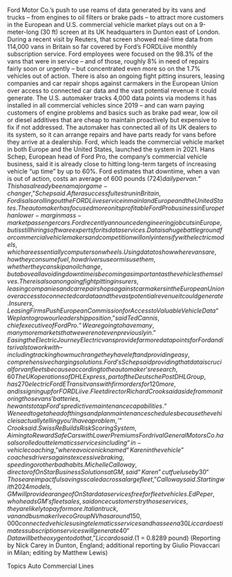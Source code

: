 Ford Motor Co.’s push to use reams of data generated by its vans and trucks – from engines to oil filters or brake pads – to attract more customers in the European and U.S. commercial vehicle market plays out on a 9-meter-long (30 ft) screen at its UK headquarters in Dunton east of London.
During a recent visit by Reuters, that screen showed real-time data from 114,000 vans in Britain so far covered by Ford’s FORDLiive monthly subscription service.
Ford employees were focused on the 98.3% of the vans that were in service – and of those, roughly 8% in need of repairs fairly soon or urgently – but concentrated even more so on the 1.7% vehicles out of action.
There is also an ongoing fight pitting insurers, leasing companies and car repair shops against carmakers in the European Union over access to connected car data and the vast potential revenue it could generate.
The U.S. automaker tracks 4,000 data points via modems it has installed in all commercial vehicles since 2019 – and can warn paying customers of engine problems and basics such as brake pad wear, low oil or diesel additives that are cheap to maintain proactively but expensive to fix if not addressed.
The automaker has connected all of its UK dealers to its system, so it can arrange repairs and have parts ready for vans before they arrive at a dealership.
Ford, which leads the commercial vehicle market in both Europe and the United States, launched the system in 2021. Hans Schep, European head of Ford Pro, the company’s commercial vehicle business, said it is already close to hitting long-term targets of increasing vehicle “up time” by up to 60%.
Ford estimates that downtime, when a van is out of action, costs an average of 600 pounds ($724) daily per van.
“This has already been a major game-changer,” Schep said.
After a successful test run in Britain, Ford is also rolling out the FORDLiive service in mainland Europe and the United States. The automaker has focused more on its profitable Ford Pro business in Europe than lower-margin mass-market passenger cars.
Ford recently announced engineering job cuts in Europe, but is still hiring software experts for its data services.
Data is a huge battleground for commercial vehicle makers and competition will only intensify with electric models, which are essentially computers on wheels.
Using data to show where vans are, how they consume fuel, how drivers use or misuse them, whether they can skip an oil change, but above all avoiding downtime is becoming as important as the vehicles themselves.
There is also an ongoing fight pitting insurers, leasing companies and car repair shops against carmakers in the European Union over access to connected car data and the vast potential revenue it could generate.
Insurers, Leasing Firms Push European Commission for Access to Valuable Vehicle Data
“We plan to grow our leadership position,” said Ted Cannis, chief executive of Ford Pro. “We are going to have many, many more markets that we were not even previously in.”
Easing the Electric Journey
Electric vans provide far more data points for Ford and its rivals to work with – including tracking how much range they have left and providing easy, comprehensive charging solutions.
Ford’s Schep said providing that data is crucial for van fleets because according to the automaker’s research, 60% of its corporate customers “are really worried about the journey to electric.”
The UK operations of DHL Express, part of the Deutsche Post DHL Group, has 270 electric Ford E Transit vans with firm orders for 120 more, and is signing up for FORDLiive.
Fleet director Richard Crook said aside from monitoring those vans’ batteries, he wants to tap Ford’s predictive maintenance capabilities.
“We need to get ahead of things and plan maintenance schedules because the vehicle is actually telling you ‘I have a problem,'” Crook said.
Swiss Re Builds Risk Scoring System, Aiming to Reward Safe Cars with Lower Premiums
Ford rival General Motors Co. has also rolled out telematics services including “in-vehicle coaching,” where a voice nicknamed “Karen in the vehicle” coaches drivers against excessive braking, speeding or other bad habits.
Michelle Calloway, director of OnStar Business Solutions at GM, said “Karen” cut fuel use by 30% in 30 days in one customer’s fleet.
“Those are impactful savings scaled across a large fleet,” Calloway said.
Starting with 2024 models, GM will provide a range of OnStar data services free for fleet vehicles. Ed Peper, who heads GM’s fleet sales, said once customers try those services, they are likely to pay for more.
Italian truck, van and bus maker Iveco Group NV has around 150,000 connected vehicles using telematics services and has seen a 30% increase in uptime, plus a “single-digit percent” drop in warranty costs so far, said chief technology officer Marco Liccardo.
Liccardo estimates subscription services will generate 40% to 50% of commercial vehicle makers’ profits by 2030 and help franchise dealers survive the shift to electric with fewer parts to service.
“Data will be the oxygen to do that,” Liccardo said.
($1 = 0.8289 pound)
(Reporting by Nick Carey in Dunton, England; additional reporting by Giulio Piovaccari in Milan; editing by Matthew Lewis)

Topics
Auto
Commercial Lines
